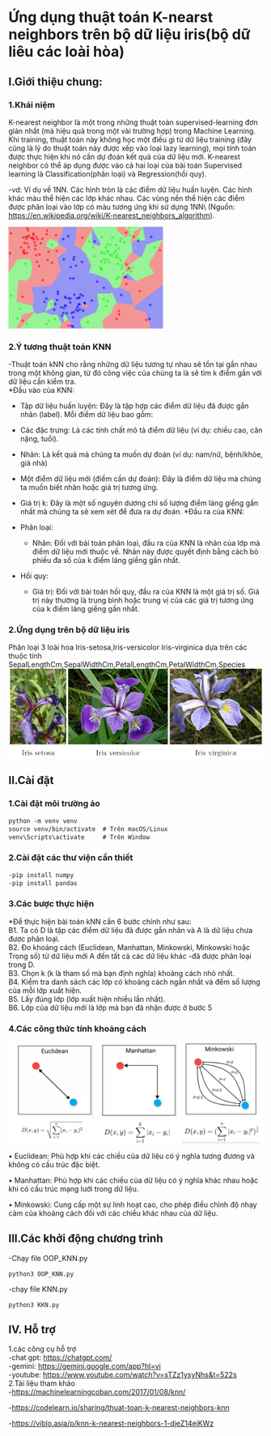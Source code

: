 
# Ứng dụng thuật toán K-nearst neighbors trên bộ dữ liệu iris(bộ dữ liêu các loài hòa)
## I.Giới thiệu chung:
### 1.Khái niệm
 K-nearest neighbor là một trong những thuật toán supervised-learning đơn giản nhất (mà hiệu quả trong một vài trường hợp) trong Machine Learning. Khi training, thuật toán này không học một điều gì từ dữ liệu training (đây cũng là lý do thuật toán này được xếp vào loại lazy learning), mọi tính toán được thực hiện khi nó cần dự đoán kết quả của dữ liệu mới. K-nearest neighbor có thể áp dụng được vào cả hai loại của bài toán Supervised learning là Classification(phân loại) và Regression(hồi quy).
 
 -vd: Ví dụ về 1NN. Các hình tròn là các điểm dữ liệu huấn luyện. Các hình khác màu thể hiện các lớp khác nhau. Các vùng nền thể hiện các điểm được phân loại vào lớp có màu tương ứng khi sử
dựng 1NN\ 
(Nguồn: <https://en.wikipedia.org/wiki/K-nearest_neighbors_algorithm>).

![alt text](image-2.png)
### 2.Ý tương thuật toán KNN
-Thuật toán kNN cho rằng những dữ liệu tương tự nhau sẽ tồn tại gần nhau trong một
không gian, từ đó công việc của chúng ta là sẽ tìm k điểm gần với dữ liệu cần kiểm tra.\
*Đầu vào của KNN:
- Tập dữ liệu huấn luyện: Đây là tập hợp các điểm dữ liệu đã được gắn nhãn (label). Mỗi điểm dữ liệu bao gồm:

- Các đặc trưng: Là các tính chất mô tả điểm dữ liệu (ví dụ: chiều cao, cân nặng, tuổi).

- Nhãn: Là kết quả mà chúng ta muốn dự đoán (ví dụ: nam/nữ, bệnh/khỏe, giá nhà)
 
- Một điểm dữ liệu mới (điểm cần dự đoán): Đây là điểm dữ liệu mà chúng ta muốn biết nhãn hoặc giá trị tương ứng.

- Giá trị k: Đây là một số nguyên dương chỉ số lượng điểm láng giềng gần nhất mà chúng ta sẽ xem xét để đưa ra dự đoán.
*Đầu ra của KNN:
- Phân loại: 
    + Nhãn: Đối với bài toán phân loại, đầu ra của KNN là nhãn của lớp mà điểm dữ liệu mới thuộc về. Nhãn này được quyết định bằng cách bỏ phiếu đa số của k điểm láng giềng gần nhất. 
- Hồi quy: 
    + Giá trị: Đối với bài toán hồi quy, đầu ra của KNN là một giá trị số. Giá trị này thường là trung bình hoặc trung vị của các giá trị tương ứng của k điểm láng giềng gần nhất.

### 2.Ứng dụng trên bộ dữ liệu iris
 Phân loại 3 loài hoa Iris-setosa,Iris-versicolor Iris-virginica dựa trên các thuộc tính SepalLengthCm,SepalWidthCm,PetalLengthCm,PetalWidthCm,Species
 ![alt text](image.png)
 ## II.Cài đặt
 ### 1.Cài đặt môi trường ảo
    python -m venv venv
    source venv/bin/activate  # Trên macOS/Linux
    venv\Scripts\activate     # Trên Window
 ### 2.Cài đặt các thư viện cần thiết
    -pip install numpy
    -pip install pandas
 ### 3.Các bược thực hiện
*Để thực hiện bài toán kNN cần 6 bước chính như sau:\
        B1. Ta có D là tập các điểm dữ liệu đã được gắn nhãn và A là dữ liệu chưa được phân loại.\
        B2. Đo khoảng cách (Euclidean, Manhattan, Minkowski, Minkowski hoặc Trọng số) từ dữ liệu mới A đến tất cả các dữ liệu khác -đã được phân loại trong D.\
        B3. Chọn k (k là tham số mà bạn định nghĩa) khoảng cách nhỏ nhất.\
        B4. Kiểm tra danh sách các lớp có khoảng cách ngắn nhất và đếm số lượng của mỗi lớp xuất hiện.\
        B5. Lấy đúng lớp (lớp xuất hiện nhiều lần nhất).\
        B6. Lớp của dữ liệu mới là lớp mà bạn đã nhận được ở bước 5
### 4.Các công thức tính khoảng cách
![alt text](image-1.png)

• Euclidean: Phù hợp khi các chiều của dữ liệu có ý nghĩa tương đương và không có cấu trúc đặc biệt. 

• Manhattan: Phù hợp khi các chiều của dữ liệu có ý nghĩa khác nhau hoặc khi có cấu trúc mạng lưới trong dữ liệu. 

• Minkowski: Cung cấp một sự linh hoạt cao, cho phép điều chỉnh độ nhạy cảm của khoảng cách đối với các chiều khác nhau của dữ liệu.

## III.Các khởi động chương trình
-Chạy file OOP_KNN.py

    python3 OOP_KNN.py
-chạy file KNN.py

    python3 KKN.py
## IV. Hỗ trợ
1.các công cụ hỗ trợ\
-chat gpt: <https://chatgpt.com/>\
-gemini: <https://gemini.google.com/app?hl=vi>\
-youtube: <https://www.youtube.com/watch?v=sTZz1ysyNhs&t=522s>\
2.Tài liệu tham khảo\
-<https://machinelearningcoban.com/2017/01/08/knn/>

-<https://codelearn.io/sharing/thuat-toan-k-nearest-neighbors-knn>

-<https://viblo.asia/p/knn-k-nearest-neighbors-1-djeZ14ejKWz>

